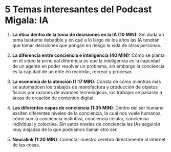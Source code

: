  # 5 Temas interesantes del Podcast Migala: IA 

 1. **La ética dentro de la toma de decisiones en la IA (10 MIN):**
  Sin duda un tema bastante debatible y en qué a lo largo de los años las IA tendrán que tomar decisiones que pongan en riesgo la vida de otras personas. 
 
2.  **La diferencia entre conciencia e inteligencia (40 MIN):**
    Cómo se planta en el video la principal diferencia es que la inteligencia es la capcidad de un agente en poder resolver un problema, sin embargo la conciencia es la capidad de un ente en recordar, recrear y procesar.


3. **La economía de la atención (1:17 MIN)**:
    Consta de cómo mientras más se automaticen los trabajos de manofactura y producción de objetos físicos por razones de avances tecnológicos, los trabajos se pasarán a áreas de creación de contenido digital. 


4. **Las diferentes capas de conciencia (1:35 MIN)**:
    Dentro del ser humano exsiten diferentes niveles de la conciencia, la cual nos vuele humanos, cómo son la conciencia instintiva, conciencia celular, conciencia individual y colectiva. Sin estos niveles de conciencia las IAs seguirán muy alejadas de lo que podríamos llamar otro ser. 


5. **Neuralink (1:20 MIN)**:
    Conectar nuestro cerebro directamente al internet de las cosas. 
